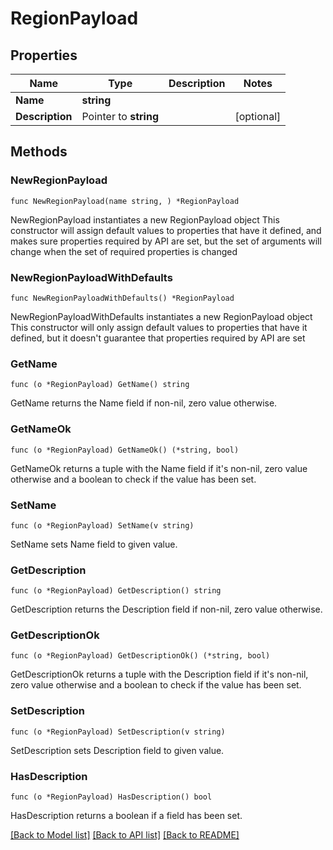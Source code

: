 # RegionPayload

## Properties

Name | Type | Description | Notes
------------ | ------------- | ------------- | -------------
**Name** | **string** |  | 
**Description** | Pointer to **string** |  | [optional] 

## Methods

### NewRegionPayload

`func NewRegionPayload(name string, ) *RegionPayload`

NewRegionPayload instantiates a new RegionPayload object
This constructor will assign default values to properties that have it defined,
and makes sure properties required by API are set, but the set of arguments
will change when the set of required properties is changed

### NewRegionPayloadWithDefaults

`func NewRegionPayloadWithDefaults() *RegionPayload`

NewRegionPayloadWithDefaults instantiates a new RegionPayload object
This constructor will only assign default values to properties that have it defined,
but it doesn't guarantee that properties required by API are set

### GetName

`func (o *RegionPayload) GetName() string`

GetName returns the Name field if non-nil, zero value otherwise.

### GetNameOk

`func (o *RegionPayload) GetNameOk() (*string, bool)`

GetNameOk returns a tuple with the Name field if it's non-nil, zero value otherwise
and a boolean to check if the value has been set.

### SetName

`func (o *RegionPayload) SetName(v string)`

SetName sets Name field to given value.


### GetDescription

`func (o *RegionPayload) GetDescription() string`

GetDescription returns the Description field if non-nil, zero value otherwise.

### GetDescriptionOk

`func (o *RegionPayload) GetDescriptionOk() (*string, bool)`

GetDescriptionOk returns a tuple with the Description field if it's non-nil, zero value otherwise
and a boolean to check if the value has been set.

### SetDescription

`func (o *RegionPayload) SetDescription(v string)`

SetDescription sets Description field to given value.

### HasDescription

`func (o *RegionPayload) HasDescription() bool`

HasDescription returns a boolean if a field has been set.


[[Back to Model list]](../README.md#documentation-for-models) [[Back to API list]](../README.md#documentation-for-api-endpoints) [[Back to README]](../README.md)


